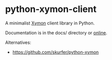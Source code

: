 # python-xymon-client
A minimalist [Xymon](https://www.xymon.com/) client library in Python.

Documentation is in the docs/ directory or [online](http://python-xymon-client.readthedocs.io/en/latest/).

Alternatives:

* https://github.com/skurfer/python-xymon
